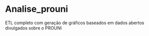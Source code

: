 # Analise_prouni
ETL completo com geração de gráficos baseados em dados abertos divulgados sobre o PROUNI
